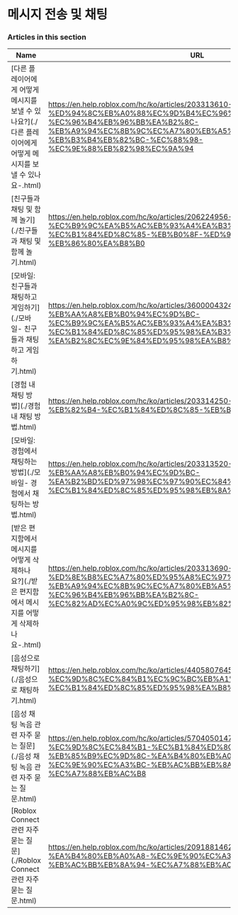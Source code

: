 # 메시지 전송 및 채팅  
### Articles in this section
Name|URL
-|-
[다른 플레이어에게 어떻게 메시지를 보낼 수 있나요?](./다른 플레이어에게 어떻게 메시지를 보낼 수 있나요-.html) |https://en.help.roblox.com/hc/ko/articles/203313610-%EB%8B%A4%EB%A5%B8-%ED%94%8C%EB%A0%88%EC%9D%B4%EC%96%B4%EC%97%90%EA%B2%8C-%EC%96%B4%EB%96%BB%EA%B2%8C-%EB%A9%94%EC%8B%9C%EC%A7%80%EB%A5%BC-%EB%B3%B4%EB%82%BC-%EC%88%98-%EC%9E%88%EB%82%98%EC%9A%94
[친구들과 채팅 및 함께 놀기](./친구들과 채팅 및 함께 놀기.html) |https://en.help.roblox.com/hc/ko/articles/206224956-%EC%B9%9C%EA%B5%AC%EB%93%A4%EA%B3%BC-%EC%B1%84%ED%8C%85-%EB%B0%8F-%ED%95%A8%EA%BB%98-%EB%86%80%EA%B8%B0
[모바일: 친구들과 채팅하고 게임하기](./모바일- 친구들과 채팅하고 게임하기.html) |https://en.help.roblox.com/hc/ko/articles/360000432483-%EB%AA%A8%EB%B0%94%EC%9D%BC-%EC%B9%9C%EA%B5%AC%EB%93%A4%EA%B3%BC-%EC%B1%84%ED%8C%85%ED%95%98%EA%B3%A0-%EA%B2%8C%EC%9E%84%ED%95%98%EA%B8%B0
[경험 내 채팅 방법](./경험 내 채팅 방법.html) |https://en.help.roblox.com/hc/ko/articles/203314250-%EA%B2%BD%ED%97%98-%EB%82%B4-%EC%B1%84%ED%8C%85-%EB%B0%A9%EB%B2%95
[모바일: 경험에서 채팅하는 방법](./모바일- 경험에서 채팅하는 방법.html) |https://en.help.roblox.com/hc/ko/articles/203313520-%EB%AA%A8%EB%B0%94%EC%9D%BC-%EA%B2%BD%ED%97%98%EC%97%90%EC%84%9C-%EC%B1%84%ED%8C%85%ED%95%98%EB%8A%94-%EB%B0%A9%EB%B2%95
[받은 편지함에서 메시지를 어떻게 삭제하나요?](./받은 편지함에서 메시지를 어떻게 삭제하나요-.html) |https://en.help.roblox.com/hc/ko/articles/203313690-%EB%B0%9B%EC%9D%80-%ED%8E%B8%EC%A7%80%ED%95%A8%EC%97%90%EC%84%9C-%EB%A9%94%EC%8B%9C%EC%A7%80%EB%A5%BC-%EC%96%B4%EB%96%BB%EA%B2%8C-%EC%82%AD%EC%A0%9C%ED%95%98%EB%82%98%EC%9A%94
[음성으로 채팅하기](./음성으로 채팅하기.html) |https://en.help.roblox.com/hc/ko/articles/4405807645972-%EC%9D%8C%EC%84%B1%EC%9C%BC%EB%A1%9C-%EC%B1%84%ED%8C%85%ED%95%98%EA%B8%B0
[음성 채팅 녹음 관련 자주 묻는 질문](./음성 채팅 녹음 관련 자주 묻는 질문.html) |https://en.help.roblox.com/hc/ko/articles/5704050147604-%EC%9D%8C%EC%84%B1-%EC%B1%84%ED%8C%85-%EB%85%B9%EC%9D%8C-%EA%B4%80%EB%A0%A8-%EC%9E%90%EC%A3%BC-%EB%AC%BB%EB%8A%94-%EC%A7%88%EB%AC%B8
[Roblox Connect 관련 자주 묻는 질문](./Roblox Connect 관련 자주 묻는 질문.html) |https://en.help.roblox.com/hc/ko/articles/20918814627988-Roblox-Connect-%EA%B4%80%EB%A0%A8-%EC%9E%90%EC%A3%BC-%EB%AC%BB%EB%8A%94-%EC%A7%88%EB%AC%B8